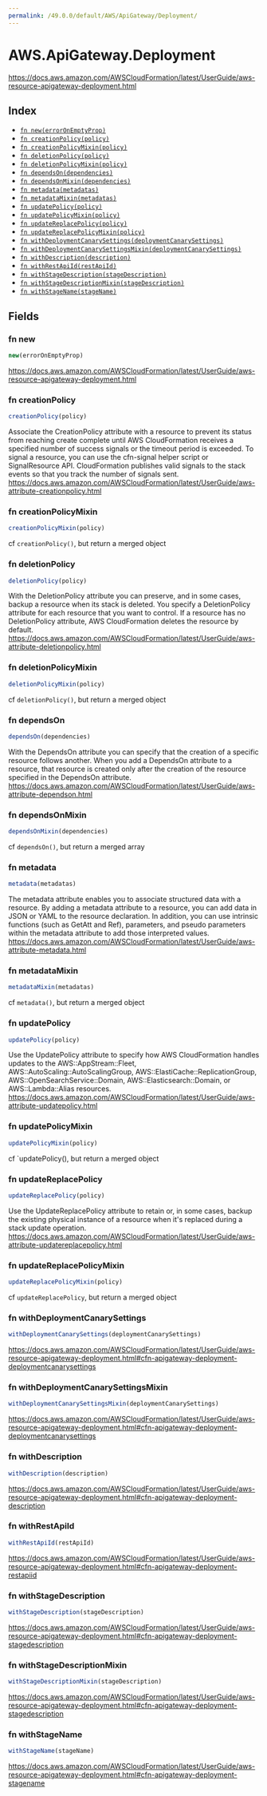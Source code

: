 ```yaml
---
permalink: /49.0.0/default/AWS/ApiGateway/Deployment/
---
```


# AWS.ApiGateway.Deployment

https://docs.aws.amazon.com/AWSCloudFormation/latest/UserGuide/aws-resource-apigateway-deployment.html

## Index

* [`fn new(errorOnEmptyProp)`](#fn-new)
* [`fn creationPolicy(policy)`](#fn-creationpolicy)
* [`fn creationPolicyMixin(policy)`](#fn-creationpolicymixin)
* [`fn deletionPolicy(policy)`](#fn-deletionpolicy)
* [`fn deletionPolicyMixin(policy)`](#fn-deletionpolicymixin)
* [`fn dependsOn(dependencies)`](#fn-dependson)
* [`fn dependsOnMixin(dependencies)`](#fn-dependsonmixin)
* [`fn metadata(metadatas)`](#fn-metadata)
* [`fn metadataMixin(metadatas)`](#fn-metadatamixin)
* [`fn updatePolicy(policy)`](#fn-updatepolicy)
* [`fn updatePolicyMixin(policy)`](#fn-updatepolicymixin)
* [`fn updateReplacePolicy(policy)`](#fn-updatereplacepolicy)
* [`fn updateReplacePolicyMixin(policy)`](#fn-updatereplacepolicymixin)
* [`fn withDeploymentCanarySettings(deploymentCanarySettings)`](#fn-withdeploymentcanarysettings)
* [`fn withDeploymentCanarySettingsMixin(deploymentCanarySettings)`](#fn-withdeploymentcanarysettingsmixin)
* [`fn withDescription(description)`](#fn-withdescription)
* [`fn withRestApiId(restApiId)`](#fn-withrestapiid)
* [`fn withStageDescription(stageDescription)`](#fn-withstagedescription)
* [`fn withStageDescriptionMixin(stageDescription)`](#fn-withstagedescriptionmixin)
* [`fn withStageName(stageName)`](#fn-withstagename)

## Fields

### fn new

```ts
new(errorOnEmptyProp)
```

https://docs.aws.amazon.com/AWSCloudFormation/latest/UserGuide/aws-resource-apigateway-deployment.html

### fn creationPolicy

```ts
creationPolicy(policy)
```

Associate the CreationPolicy attribute with a resource to prevent its status from reaching create complete until AWS CloudFormation receives a specified number of success signals or the timeout period is exceeded. To signal a resource, you can use the cfn-signal helper script or SignalResource API. CloudFormation publishes valid signals to the stack events so that you track the number of signals sent. 
https://docs.aws.amazon.com/AWSCloudFormation/latest/UserGuide/aws-attribute-creationpolicy.html

### fn creationPolicyMixin

```ts
creationPolicyMixin(policy)
```

cf `creationPolicy()`, but return a merged object

### fn deletionPolicy

```ts
deletionPolicy(policy)
```

With the DeletionPolicy attribute you can preserve, and in some cases, backup a resource when its stack is deleted. You specify a DeletionPolicy attribute for each resource that you want to control. If a resource has no DeletionPolicy attribute, AWS CloudFormation deletes the resource by default. 
https://docs.aws.amazon.com/AWSCloudFormation/latest/UserGuide/aws-attribute-deletionpolicy.html

### fn deletionPolicyMixin

```ts
deletionPolicyMixin(policy)
```

cf `deletionPolicy()`, but return a merged object

### fn dependsOn

```ts
dependsOn(dependencies)
```

With the DependsOn attribute you can specify that the creation of a specific resource follows another. When you add a DependsOn attribute to a resource, that resource is created only after the creation of the resource specified in the DependsOn attribute. 
https://docs.aws.amazon.com/AWSCloudFormation/latest/UserGuide/aws-attribute-dependson.html

### fn dependsOnMixin

```ts
dependsOnMixin(dependencies)
```

cf `dependsOn()`, but return a merged array

### fn metadata

```ts
metadata(metadatas)
```

The metadata attribute enables you to associate structured data with a resource. By adding a metadata attribute to a resource, you can add data in JSON or YAML to the resource declaration. In addition, you can use intrinsic functions (such as GetAtt and Ref), parameters, and pseudo parameters within the metadata attribute to add those interpreted values. 
https://docs.aws.amazon.com/AWSCloudFormation/latest/UserGuide/aws-attribute-metadata.html

### fn metadataMixin

```ts
metadataMixin(metadatas)
```

cf `metadata()`, but return a merged object

### fn updatePolicy

```ts
updatePolicy(policy)
```

Use the UpdatePolicy attribute to specify how AWS CloudFormation handles updates to the AWS::AppStream::Fleet, AWS::AutoScaling::AutoScalingGroup, AWS::ElastiCache::ReplicationGroup, AWS::OpenSearchService::Domain, AWS::Elasticsearch::Domain, or AWS::Lambda::Alias resources. 
https://docs.aws.amazon.com/AWSCloudFormation/latest/UserGuide/aws-attribute-updatepolicy.html

### fn updatePolicyMixin

```ts
updatePolicyMixin(policy)
```

cf `updatePolicy(), but return a merged object

### fn updateReplacePolicy

```ts
updateReplacePolicy(policy)
```

Use the UpdateReplacePolicy attribute to retain or, in some cases, backup the existing physical instance of a resource when it's replaced during a stack update operation. 
https://docs.aws.amazon.com/AWSCloudFormation/latest/UserGuide/aws-attribute-updatereplacepolicy.html

### fn updateReplacePolicyMixin

```ts
updateReplacePolicyMixin(policy)
```

cf `updateReplacePolicy`, but return a merged object

### fn withDeploymentCanarySettings

```ts
withDeploymentCanarySettings(deploymentCanarySettings)
```

https://docs.aws.amazon.com/AWSCloudFormation/latest/UserGuide/aws-resource-apigateway-deployment.html#cfn-apigateway-deployment-deploymentcanarysettings

### fn withDeploymentCanarySettingsMixin

```ts
withDeploymentCanarySettingsMixin(deploymentCanarySettings)
```

https://docs.aws.amazon.com/AWSCloudFormation/latest/UserGuide/aws-resource-apigateway-deployment.html#cfn-apigateway-deployment-deploymentcanarysettings

### fn withDescription

```ts
withDescription(description)
```

https://docs.aws.amazon.com/AWSCloudFormation/latest/UserGuide/aws-resource-apigateway-deployment.html#cfn-apigateway-deployment-description

### fn withRestApiId

```ts
withRestApiId(restApiId)
```

https://docs.aws.amazon.com/AWSCloudFormation/latest/UserGuide/aws-resource-apigateway-deployment.html#cfn-apigateway-deployment-restapiid

### fn withStageDescription

```ts
withStageDescription(stageDescription)
```

https://docs.aws.amazon.com/AWSCloudFormation/latest/UserGuide/aws-resource-apigateway-deployment.html#cfn-apigateway-deployment-stagedescription

### fn withStageDescriptionMixin

```ts
withStageDescriptionMixin(stageDescription)
```

https://docs.aws.amazon.com/AWSCloudFormation/latest/UserGuide/aws-resource-apigateway-deployment.html#cfn-apigateway-deployment-stagedescription

### fn withStageName

```ts
withStageName(stageName)
```

https://docs.aws.amazon.com/AWSCloudFormation/latest/UserGuide/aws-resource-apigateway-deployment.html#cfn-apigateway-deployment-stagename